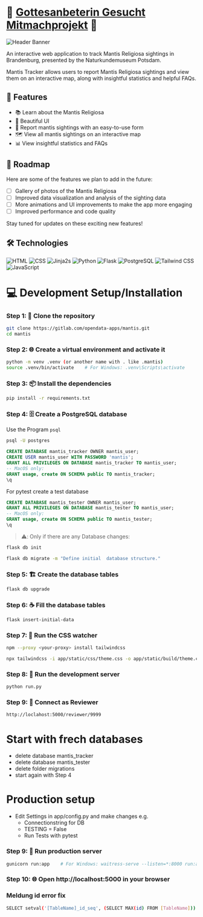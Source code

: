 # 🦗 [Gottesanbeterin Gesucht Mitmachprojekt](https://gottesanbeterin-gesucht.de/) 🦗

![Header Banner](https://i.ibb.co/QrjJ7NM/berger03.webp)

An interactive web application to track Mantis Religiosa sightings in Brandenburg, presented by the Naturkundemuseum Potsdam.

Mantis Tracker allows users to report Mantis Religiosa sightings and view them on an interactive map, along with insightful statistics and helpful FAQs.


## 🌟 Features

- 📚 Learn about the Mantis Religiosa
- 🎨 Beautiful UI
- 📝 Report mantis sightings with an easy-to-use form
- 🗺️ View all mantis sightings on an interactive map
- 📊 View insightful statistics and FAQs

## 🚀 Roadmap

Here are some of the features we plan to add in the future:

- [ ] Gallery of photos of the Mantis Religiosa
- [ ] Improved data visualization and analysis of the sighting data
- [ ] More animations and UI improvements to make the app more engaging
- [ ] Improved performance and code quality

Stay tuned for updates on these exciting new features!

## 🛠️ Technologies

![HTML](https://img.shields.io/badge/-HTML-000000?style=flat&logo=HTML5)
![CSS](https://img.shields.io/badge/-CSS-000000?style=flat&logo=CSS3&logoColor=1572B6)
![Jinja2](https://img.shields.io/badge/-Jinja2-000000?style=flat&logo=jinja)s
![Python](https://img.shields.io/badge/-Python-000000?style=flat&logo=python)
![Flask](https://img.shields.io/badge/-Flask-000000?style=flat&logo=flask)
![PostgreSQL](https://img.shields.io/badge/-PostgreSQL-000000?style=flat&logo=postgresql)
![Tailwind CSS](https://img.shields.io/badge/-Tailwind%20CSS-000000?style=flat&logo=tailwind-css)
![JavaScript](https://img.shields.io/badge/-JavaScript-000000?style=flat&logo=javascript)

# 💻 Development Setup/Installation

### Step 1: 📁 Clone the repository

```bash
git clone https://gitlab.com/opendata-apps/mantis.git
cd mantis
```

### Step 2: 🌐 Create a virtual environment and activate it

```bash
python -m venv .venv (or another name with . like .mantis)
source .venv/bin/activate    # For Windows: .venv\Scripts\activate
```

### Step 3: 📦 Install the dependencies

```bash
pip install -r requirements.txt
```

### Step 4: 🗄️ Create a PostgreSQL database

Use the Program `psql`

```bash
psql -U postgres
```

```sql
CREATE DATABASE mantis_tracker OWNER mantis_user;
CREATE USER mantis_user WITH PASSWORD 'mantis';
GRANT ALL PRIVILEGES ON DATABASE mantis_tracker TO mantis_user;
-- MacOS only:
GRANT usage, create ON SCHEMA public TO mantis_tracker;
\q
```

For pytest create a test database

```sql
CREATE DATABASE mantis_tester OWNER mantis_user;
GRANT ALL PRIVILEGES ON DATABASE mantis_tester TO mantis_user;
-- MacOS only:
GRANT usage, create ON SCHEMA public TO mantis_tester;
\q
```

> ⚠️: Only if there are any Database changes:

```bash
flask db init
```

```bash
flask db migrate -m "Define initial  database structure."
```

### Step 5: 🏗️ Create the database tables

```bash
flask db upgrade
```
### Step 6: ☕ Fill the database tables 

```bash
flask insert-initial-data
```

### Step 7: 🎨 Run the CSS watcher

```bash
npm --proxy <your-proxy> install tailwindcss
```

```bash
npx tailwindcss -i app/static/css/theme.css -o app/static/build/theme.css --watch
```

### Step 8: 🚀 Run the development server

```bash
python run.py
```

### Step 9: 🚀 Connect as Reviewer

```bash
http://loclahost:5000/reviewer/9999
```
# Start with frech databases

- delete database mantis_tracker 
- delete database mantis_tester
- delete folder migrations
- start again with Step 4

# Production setup

- Edit Settings in app/config.py and make changes e.g.
  - Connectionstring for DB
  - TESTING = False
  - Run Tests with pytest
  
### Step 9: 🏢 Run production server

```bash
gunicorn run:app    # For Windows: waitress-serve --listen=*:8000 run:app
```

### Step 10: 🌐 Open http://localhost:5000 in your browser

### Meldung id error fix

```bash
SELECT setval('[TableName]_id_seq', (SELECT MAX(id) FROM [TableName]))
```


